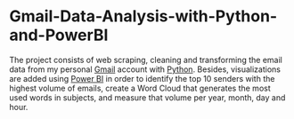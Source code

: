 # Gmail-Data-Analysis-with-Python-and-PowerBI
The project consists of web scraping, cleaning and transforming the email data from my personal [Gmail](https://mail.google.com) account with [Python](https://www.python.org/). Besides, visualizations are added using [Power BI](https://lnkd.in/ewuiReWm) in order to identify the top 10 senders with the highest volume of emails, create a Word Cloud that generates the most used words in subjects, and measure that volume per year, month, day and hour.
